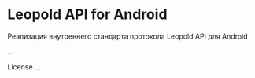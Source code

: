# Leopold API for Android
Реализация внутреннего стандарта протокола Leopold API для Android

...

License
...
